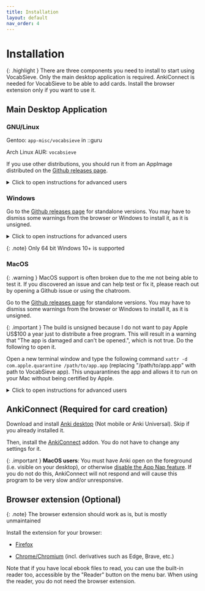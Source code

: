 ```yaml
---
title: Installation
layout: default
nav_order: 4
---
```


# Installation

{: .highlight }
There are three components you need to install to start using VocabSieve. Only the main desktop application is required. AnkiConnect is needed for VocabSieve to be able to add cards. Install the browser extension only if you want to use it.

## Main Desktop Application

### GNU/Linux

Gentoo: `app-misc/vocabsieve` in ::guru

Arch Linux AUR: `vocabsieve`

If you use other distributions, you should run it from an AppImage distributed on the [Github releases page](https://github.com/FreeLanguageTools/vocabsieve/releases).

<details markdown=1>
<summary> Click to open instructions for advanced users </summary>
If you prefer to install it anyways, you can use `pip3 install vocabsieve`  (add `-–user` if appropriate). (**Note**: Newer versions of Python will stop you from installing into your global Python environment by default. You may need to create a virtual environment). This will install a desktop file which you should be able to see from your launcher menu. If you do not use a desktop environment, you can launch it through the command line `vocabsieve`.

If you want to test the latest features, you can go to [CI artifacts page](https://nightly.link/FreeLanguageTools/vocabsieve/workflows/build-binaries/master) page to obtain the latest builds, but they are not guaranteed to run. If you notice anything wrong from those builds, open an issue on GitHub. Ensure you are using the latest nightly build before reporting anything.
</details>

### Windows

Go to the [Github releases page](https://github.com/FreeLanguageTools/vocabsieve/releases) for standalone versions. You may have to dismiss some warnings from the browser or Windows to install it, as it is unsigned.

<details markdown=1>
<summary> Click to open instructions for advanced users </summary>

If you want to test the latest features, you can go to [CI artifacts page](https://nightly.link/FreeLanguageTools/vocabsieve/workflows/build-binaries/master) page to obtain the latest builds, but they are not guaranteed to run. If you notice anything wrong from those builds, open an issue on GitHub. Note: ensure you are using the latest nightly build before reporting anything.
</details>

{: .note}
Only 64 bit Windows 10+ is supported

### MacOS

{: .warning }
MacOS support is often broken due to the me not being able to test it. If you discovered an issue and can help test or fix it, please reach out by opening a Github issue or using the chatroom.

Go to the [Github releases page](https://github.com/FreeLanguageTools/vocabsieve/releases) for standalone versions. You may have to dismiss some warnings from the browser or Windows to install it, as it is unsigned.

{: .important }
The build is unsigned because I do not want to pay Apple US$100 a year just to distribute a free program. This will result in a warning that "The app is damaged and can't be opened.", which is not true. Do the following to open it.

Open a new terminal window and type the following command
`xattr -d com.apple.quarantine /path/to/app.app` (replacing "/path/to/app.app" with path to VocabSieve app). This unquarantines the app and allows it to run on your Mac without being certified by Apple.

<details markdown=1>
<summary> Click to open instructions for advanced users </summary>

If you want to test the latest features, you can go to [CI artifacts page](https://nightly.link/FreeLanguageTools/vocabsieve/workflows/build-binaries/master) page to obtain the latest builds, but they are not guaranteed to run. If you notice anything wrong from those builds, open an issue on GitHub. Note: ensure you are using the latest nightly build before reporting anything.
</details>

## AnkiConnect (Required for card creation)

Download and install [Anki desktop](https://apps.ankiweb.net/) (Not mobile or Anki Universal). Skip if you already installed it.

Then, install the [AnkiConnect](https://ankiweb.net/shared/info/2055492159) addon. You do not have to change any settings for it.

{: .important }
**MacOS users**: You must have Anki open on the foreground (i.e. visible on your desktop), or otherwise [disable the App Nap feature](https://github.com/FooSoft/anki-connect#notes-for-macos-users). If you do not do this, AnkiConnect will not respond and will cause this program to be very slow and/or unresponsive.

## Browser extension (Optional)

{: .note}
The browser extension should work as is, but is mostly unmaintained

Install the extension for your browser: 

 - [Firefox](https://addons.mozilla.org/en-GB/firefox/addon/click-copy-sentence/)

 - [Chrome/Chromium](https://chrome.google.com/webstore/detail/click-copy-sentence/klhlkoabjmofmjkhbmelmfnhkbjaohdj) (incl. derivatives such as Edge, Brave, etc.)

Note that if you have local ebook files to read, you can use the built-in reader too, accessible by the "Reader" button on the menu bar. When using the reader, you do not need the browser extension.